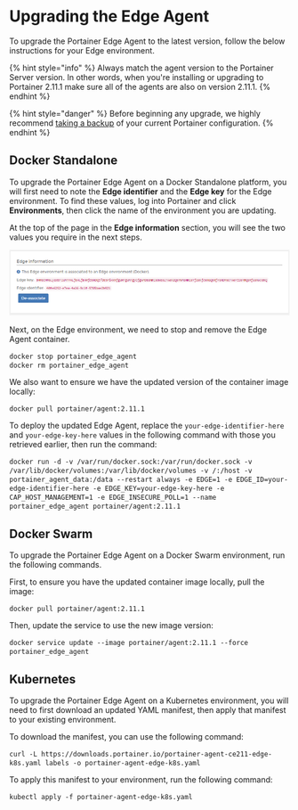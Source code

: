 # Upgrading the Edge Agent

To upgrade the Portainer Edge Agent to the latest version, follow the below instructions for your Edge environment.

{% hint style="info" %}
Always match the agent version to the Portainer Server version. In other words, when you're installing or upgrading to Portainer 2.11.1 make sure all of the agents are also on version 2.11.1.
{% endhint %}

{% hint style="danger" %}
Before beginning any upgrade, we highly recommend [taking a backup](../../admin/settings/#backup-portainer) of your current Portainer configuration.
{% endhint %}

## Docker Standalone

To upgrade the Portainer Edge Agent on a Docker Standalone platform, you will first need to note the **Edge identifier** and the **Edge key** for the Edge environment. To find these values, log into Portainer and click **Environments**, then click the name of the environment you are updating.

At the top of the page in the **Edge information** section, you will see the two values you require in the next steps.

![](../../.gitbook/assets/2.11.1-edge-information.png)

Next, on the Edge environment, we need to stop and remove the Edge Agent container.

```
docker stop portainer_edge_agent
docker rm portainer_edge_agent
```

We also want to ensure we have the updated version of the container image locally:

```
docker pull portainer/agent:2.11.1
```

To deploy the updated Edge Agent, replace the `your-edge-identifier-here` and `your-edge-key-here` values in the following command with those you retrieved earlier, then run the command:

```
docker run -d -v /var/run/docker.sock:/var/run/docker.sock -v /var/lib/docker/volumes:/var/lib/docker/volumes -v /:/host -v portainer_agent_data:/data --restart always -e EDGE=1 -e EDGE_ID=your-edge-identifier-here -e EDGE_KEY=your-edge-key-here -e CAP_HOST_MANAGEMENT=1 -e EDGE_INSECURE_POLL=1 --name portainer_edge_agent portainer/agent:2.11.1
```

## Docker Swarm

To upgrade the Portainer Edge Agent on a Docker Swarm environment, run the following commands.

First, to ensure you have the updated container image locally, pull the image:

```
docker pull portainer/agent:2.11.1
```

Then, update the service to use the new image version:

```
docker service update --image portainer/agent:2.11.1 --force portainer_edge_agent 
```

## Kubernetes

To upgrade the Portainer Edge Agent on a Kubernetes environment, you will need to first download an updated YAML manifest, then apply that manifest to your existing environment.

To download the manifest, you can use the following command:

```
curl -L https://downloads.portainer.io/portainer-agent-ce211-edge-k8s.yaml labels -o portainer-agent-edge-k8s.yaml
```

To apply this manifest to your environment, run the following command:

```
kubectl apply -f portainer-agent-edge-k8s.yaml
```
